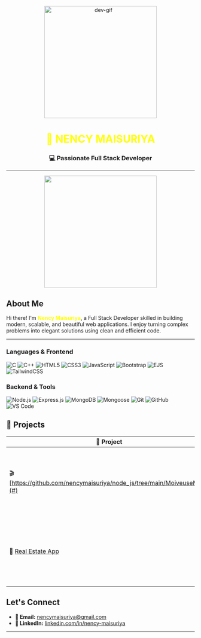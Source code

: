 <p align="center">
  <img src="https://raw.githubusercontent.com/abhisheknaiidu/abhisheknaiidu/master/code.gif" width="300" alt="dev-gif" />
</p>

<h1 align="center" style="color: yellow;"><strong>💛 NENCY MAISURIYA</strong></h1>
<h3 align="center">💻 Passionate Full Stack Developer</h3>

---

<p align="center">
 <img src="![IMG_20220207_182819](https://github.com/user-attachments/assets/b42558a7-d95e-4230-8f6a-4e26a9eafbe7)
" width="300" />
</p>

##  About Me

Hi there! I'm <span style="color: yellow;"><strong>Nency Maisuriya</strong></span>, a Full Stack Developer skilled in building modern, scalable, and beautiful web applications. I enjoy turning complex problems into elegant solutions using clean and efficient code.

---

###  Languages & Frontend
![C](https://img.shields.io/badge/C-00599C?style=for-the-badge&logo=c&logoColor=white)
![C++](https://img.shields.io/badge/C++-00599C?style=for-the-badge&logo=cplusplus&logoColor=white)
![HTML5](https://img.shields.io/badge/HTML5-E34F26?style=for-the-badge&logo=html5&logoColor=white)
![CSS3](https://img.shields.io/badge/CSS3-264de4?style=for-the-badge&logo=css3&logoColor=white)
![JavaScript](https://img.shields.io/badge/JavaScript-F7DF1E?style=for-the-badge&logo=javascript&logoColor=black)
![Bootstrap](https://img.shields.io/badge/Bootstrap-563D7C?style=for-the-badge&logo=bootstrap&logoColor=white)
![EJS](https://img.shields.io/badge/EJS-20232A?style=for-the-badge&logo=ejs&logoColor=white)
![TailwindCSS](https://img.shields.io/badge/TailwindCSS-38B2AC?style=for-the-badge&logo=tailwind-css&logoColor=white)

###  Backend & Tools
![Node.js](https://img.shields.io/badge/Node.js-339933?style=for-the-badge&logo=node.js&logoColor=white)
![Express.js](https://img.shields.io/badge/Express.js-black?style=for-the-badge&logo=express&logoColor=white)
![MongoDB](https://img.shields.io/badge/MongoDB-4EA94B?style=for-the-badge&logo=mongodb&logoColor=white)
![Mongoose](https://img.shields.io/badge/Mongoose-800000?style=for-the-badge&logo=mongoose&logoColor=white)
![Git](https://img.shields.io/badge/Git-F05032?style=for-the-badge&logo=git&logoColor=white)
![GitHub](https://img.shields.io/badge/GitHub-181717?style=for-the-badge&logo=github&logoColor=white)
![VS Code](https://img.shields.io/badge/VS%20Code-007ACC?style=for-the-badge&logo=visual-studio-code&logoColor=white)

## 📁 Projects

| 🧩 Project | Description |
|-----------|-------------|
| 🎬 [https://github.com/nencymaisuriya/node_js/tree/main/MoiveuseMVC](#) | A full-stack movie app with image upload, EJS templating, CRUD operations, and MongoDB. |
| 🏡 [Real Estate App](#) | A responsive web app for multi-user property listings with filters and broker profiles. |


##  Let's Connect

- **📧 Email:** nencymaisuriya@gmail.com  
- **🔗 LinkedIn:** [linkedin.com/in/nency-maisuriya](https://www.linkedin.com/posts/nency-maisuriya-aba508252_seeking-fullstack-devloper-fresher-job-opportunities-activity-7196050471373942785-QpYA)

---

